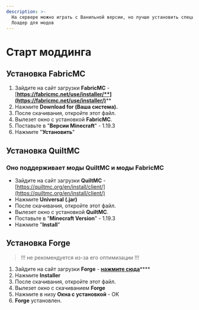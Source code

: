 ```yaml
---
description: >-
  На сервере можно играть с Ванильной версии, но лучше установить специальный
  Лоадер для модов
---
```


# Старт моддинга

## Установка  FabricMC

1. Зайдите на сайт загрузки **FabricMC** - [**https://fabricmc.net/use/installer/**](https://fabricmc.net/use/installer/)****
2. Нажмите **Download for (Ваша система).**
3. После скачивания, откройте этот файл.
4. Вылезет окно с установкой **FabricMC**.&#x20;
5. Поставьте в "**Версии Minecraft**" - 1.19.3
6. Нажмите "**Установить**"

## Установка QuiltMC

### Оно поддерживает моды QuiltMC и моды FabricMC

* Зайдите на сайт загрузки **QuiltMC** - [https://quiltmc.org/en/install/client/](https://quiltmc.org/en/install/client/)
* Нажмите **Universal (.jar)**
* После скачивания, откройте этот файл.
* Вылезет окно с установкой **QuiltMC**.&#x20;
* Поставьте в "**Minecraft Version**" - 1.19.3
* Нажмите "**Install**"

## Установка Forge

> !!! не рекомендуется из-за его оптимизации !!!

1. Зайдите на сайт загрузки **Forge** - [**нажмите сюда**](https://files.minecraftforge.net/net/minecraftforge/forge/index\_1.19.3.html)****
2. Нажмите **Installer**
3. После скачивания, откройте этот файл.
4. Вылезет окно с скачиванием **Forge**
5. Нажмите в низу **Окна с установкой** - OK
6. **Forge** установлен.

